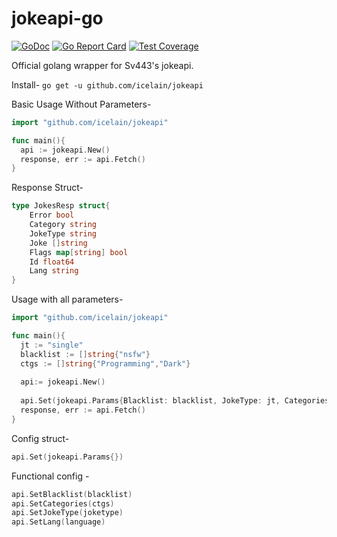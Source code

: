 # jokeapi-go

 [![GoDoc](https://godoc.org/github.com/icelain?status.png)](https://godoc.org/github.com/icelain/jokeapi)
 [![Go Report Card](https://goreportcard.com/badge/github.com/icelain/jokeapi)](https://goreportcard.com/report/github.com/icelain/jokeapi)
 [![Test Coverage](https://gocover.io/_badge/github.com/icelain/jokeapi)](https://gocover.io/github.com/icelain/jokeapi)

Official golang wrapper for Sv443's jokeapi.

Install-
```go get -u github.com/icelain/jokeapi```

Basic Usage Without Parameters-
```go
import "github.com/icelain/jokeapi"

func main(){
  api := jokeapi.New()
  response, err := api.Fetch()
}
```
Response Struct-
```go
type JokesResp struct{
	Error bool
	Category string
	JokeType string
	Joke []string
	Flags map[string] bool
	Id float64
	Lang string
}
```

Usage with all parameters-
```go
import "github.com/icelain/jokeapi"

func main(){
  jt := "single"
  blacklist := []string{"nsfw"}
  ctgs := []string{"Programming","Dark"}
  
  api:= jokeapi.New()
  
  api.Set(jokeapi.Params{Blacklist: blacklist, JokeType: jt, Categories: ctgs})
  response, err := api.Fetch()
}

```
Config struct-
```go
api.Set(jokeapi.Params{})
```
Functional config -
```go
api.SetBlacklist(blacklist)
api.SetCategories(ctgs)
api.SetJokeType(joketype)
api.SetLang(language)
```
